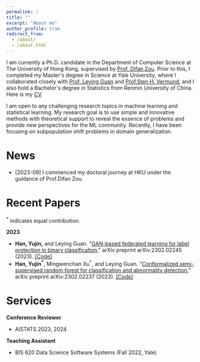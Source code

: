 ```yaml
---
permalink: /
title: ""
excerpt: "About me"
author_profile: true
redirect_from: 
  - /about/
  - /about.html
---
```



I am currently a Ph.D. candidate in the Department of Computer Science at The University of Hong Kong, supervised by [Prof. Difan Zou](https://difanzou.github.io). Prior to this, I completed my Master's degree in Science at Yale University, where I collaborated closely with [Prof. Leying Guan](https://campuspress.yale.edu/lguan) and [Prof.Sten H. Vermund](https://ysph.yale.edu/profile/sten-vermund/), and I also hold a Bachelor's degree in Statistics from Renmin University of China. Here is my [CV](https://github.com/yujinhan98/yujinhan98.github.io/blob/master/yujin_CV_2023.pdf).

I am open to any challenging research topics in machine learning and statistical learning. My research goal is to use simple and innovative methods with theoretical support to reveal the essence of problems and provide new perspectives for the ML community. Recently, I have been focusing on subpopulation shift problems in domain generalization.



News
======
- [2023-09] I commenced my doctoral journey at HKU under the guidance of Prof.Difan Zou.

Recent Papers
======

<sup>*</sup> indicates equal contribution.
  
**2023**

- **Han, Yujin,** and Leying Guan. "[GAN-based federated learning for label protection in binary classification.](https://arxiv.org/pdf/2302.02245.pdf)" arXiv preprint arXiv:2302.02245 (2023). [[Code]](https://github.com/yujinhan98/Generative-Adversarial-Federated-Model)
- **Han, Yujin<sup>*</sup>**, Mingwenchan Xu<sup>*</sup>, and Leying Guan. "[Conformalized semi-supervised random forest for classification and abnormality detection.]([https://arxiv.org/pdf/2302.02245.pdf](https://arxiv.org/pdf/2302.02237.pdf))" arXiv preprint arXiv:2302.02237 (2023). [[Code]](https://github.com/yujinhan98/CSForest)

Services
======
**Conference Reviewer**
- AISTATS 2023, 2024

**Teaching Assistant**
- BIS 620 Data Science Software Systems (Fall 2022, Yale)
